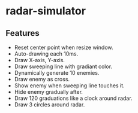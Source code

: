 # radar-simulator
## Features
- Reset center point when resize window.
- Auto-drawing each 10ms.
- Draw X-axis, Y-axis.
- Draw sweeping line with gradiant color.
- Dynamically generate 10 enemies.
- Draw enemy as cross.
- Show enemy when sweeping line touches it.
- Hide enemy gradually after.
- Draw 120 graduations like a clock around radar.
- Draw 3 circles around radar.